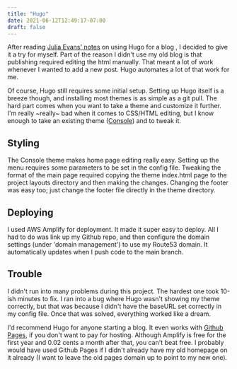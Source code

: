 ```yaml
---
title: "Hugo"
date: 2021-06-12T12:49:17-07:00
draft: false
---
```


After reading [Julia Evans' notes](https://jvns.ca/blog/2016/10/09/switching-to-hugo/) on using Hugo for a blog , I decided to give it a try for myself. Part of the reason I didn't use my old blog is that publishing required editing the html manually. That meant a lot of work whenever I wanted to add a new post. Hugo automates a lot of that work for me. 

Of course, Hugo still requires some initial setup. Setting up Hugo itself is a breeze though, and installing most themes is as simple as a git pull. The hard part comes when you want to take a theme and customize it further. I'm really ~really~ bad when it comes to CSS/HTML editing, but I know enough to take an existing theme ([Console](https://github.com/mrmierzejewski/hugo-theme-console)) and to tweak it. 

## Styling

The Console theme makes home page editing really easy. Setting up the menu requires some parameters to be set in the config file. Tweaking the format of the main page required copying the theme index.html page to the project layouts directory and then making the changes. Changing the footer was easy too; just change the footer file directly in the theme directory. 

## Deploying

I used AWS Amplify for deployment. It made it super easy to deploy. All I had to do was link up my Github repo, and then configure the domain settings (under 'domain management') to use my Route53 domain. It automatically updates when I push code to the main branch. 

## Trouble

I didn't run into many problems during this project. The hardest one took 10-ish minutes to fix. I ran into a bug where Hugo wasn't showing my theme correctly, but that was because I didn't have the baseURL set correctly in my config file. Once that was solved, everything worked like a dream. 

I'd recommend Hugo for anyone starting a blog. It even works with [Github Pages](https://gohugo.io/hosting-and-deployment/hosting-on-github/), if you don't want to pay for hosting. Although Amplify is free for the first year and 0.02 cents a month after that, you can't beat free. I probably would have used Github Pages if I didn't already have my old homepage on it already (I want to leave the old pages domain up to point to my new one). 